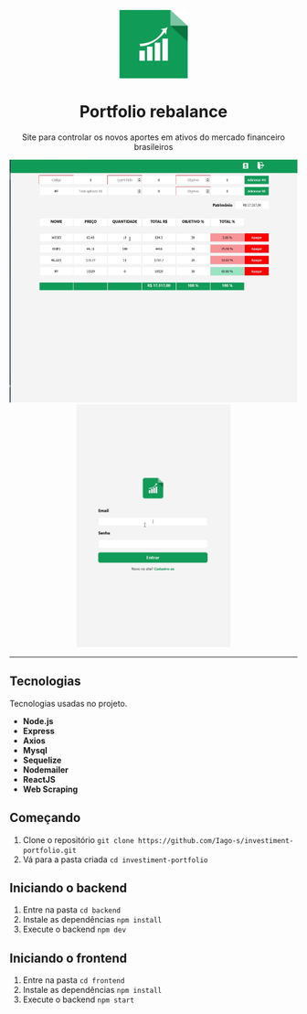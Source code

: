 <h1 align="center">
<br>
  <img src="./frontend/src/assets/logo.png" alt="Logo website Portfolio rebalance" width="120">
<br>
<br>
Portfolio rebalance
</h1>
<p align="center">Site para controlar os novos aportes em ativos do mercado financeiro brasileiros</p>

<div align="center">
  <img src="./frontend/src/assets/layout/desktop.png" alt="Desktop layout"  height="425">
  <img src="./frontend/src/assets/layout/home-page.png" alt="Home page layout"  height="425">
</div>

<hr />

## Tecnologias
Tecnologias usadas no projeto.

- **Node.js**
- **Express**
- **Axios**
- **Mysql**
- **Sequelize**
- **Nodemailer**
- **ReactJS**
- **Web Scraping**

## Começando

1. Clone o repositório `git clone https://github.com/Iago-s/investiment-portfolio.git`
2. Vá para a pasta criada `cd investiment-portfolio`

## Iniciando o backend
1. Entre na pasta `cd backend`
2. Instale as dependências `npm install`
3. Execute o backend `npm dev`

## Iniciando o frontend
1. Entre na pasta `cd frontend`
2. Instale as dependências `npm install`
3. Execute o backend `npm start`
